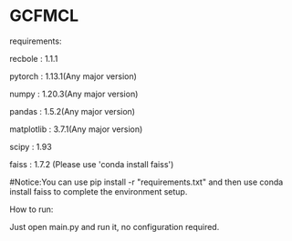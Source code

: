 # GCFMCL
requirements:

recbole : 1.1.1

pytorch : 1.13.1(Any major version)

numpy : 1.20.3(Any major version)

pandas : 1.5.2(Any major version)

matplotlib : 3.7.1(Any major version)

scipy : 1.93

faiss : 1.7.2 (Please use 'conda install faiss')

#Notice:You can use pip install -r "requirements.txt" and then use conda install faiss to complete the environment setup.

How to run:

Just open main.py and run it, no configuration required.
